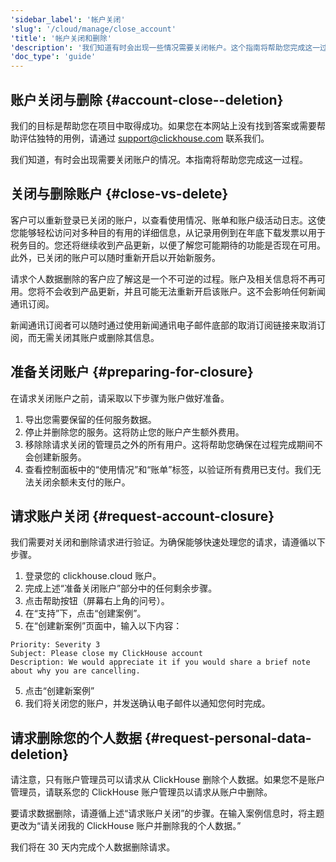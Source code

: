 ```yaml
---
'sidebar_label': '帐户关闭'
'slug': '/cloud/manage/close_account'
'title': '帐户关闭和删除'
'description': '我们知道有时会出现一些情况需要关闭帐户。这个指南将帮助您完成这一过程。'
'doc_type': 'guide'
---
```


## 账户关闭与删除 {#account-close--deletion}

我们的目标是帮助您在项目中取得成功。如果您在本网站上没有找到答案或需要帮助评估独特的用例，请通过 [support@clickhouse.com](mailto:support@clickhouse.com) 联系我们。

我们知道，有时会出现需要关闭账户的情况。本指南将帮助您完成这一过程。

## 关闭与删除账户 {#close-vs-delete}
客户可以重新登录已关闭的账户，以查看使用情况、账单和账户级活动日志。这使您能够轻松访问对多种目的有用的详细信息，从记录用例到在年底下载发票以用于税务目的。您还将继续收到产品更新，以便了解您可能期待的功能是否现在可用。此外，已关闭的账户可以随时重新开启以开始新服务。

请求个人数据删除的客户应了解这是一个不可逆的过程。账户及相关信息将不再可用。您将不会收到产品更新，并且可能无法重新开启该账户。这不会影响任何新闻通讯订阅。

新闻通讯订阅者可以随时通过使用新闻通讯电子邮件底部的取消订阅链接来取消订阅，而无需关闭其账户或删除其信息。

## 准备关闭账户 {#preparing-for-closure}

在请求关闭账户之前，请采取以下步骤为账户做好准备。
1. 导出您需要保留的任何服务数据。
2. 停止并删除您的服务。这将防止您的账户产生额外费用。
3. 移除除请求关闭的管理员之外的所有用户。这将帮助您确保在过程完成期间不会创建新服务。
4. 查看控制面板中的“使用情况”和“账单”标签，以验证所有费用已支付。我们无法关闭余额未支付的账户。

## 请求账户关闭 {#request-account-closure}

我们需要对关闭和删除请求进行验证。为确保能够快速处理您的请求，请遵循以下步骤。
1. 登录您的 clickhouse.cloud 账户。
2. 完成上述“准备关闭账户”部分中的任何剩余步骤。
3. 点击帮助按钮（屏幕右上角的问号）。
4. 在“支持”下，点击“创建案例”。
5. 在“创建新案例”页面中，输入以下内容：

```text
Priority: Severity 3
Subject: Please close my ClickHouse account
Description: We would appreciate it if you would share a brief note about why you are cancelling.
```

5. 点击“创建新案例”
6. 我们将关闭您的账户，并发送确认电子邮件以通知您何时完成。

## 请求删除您的个人数据 {#request-personal-data-deletion}
请注意，只有账户管理员可以请求从 ClickHouse 删除个人数据。如果您不是账户管理员，请联系您的 ClickHouse 账户管理员以请求从账户中删除。

要请求数据删除，请遵循上述“请求账户关闭”的步骤。在输入案例信息时，将主题更改为“请关闭我的 ClickHouse 账户并删除我的个人数据。”

我们将在 30 天内完成个人数据删除请求。

